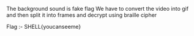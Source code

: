 The background sound is fake flag
We have to convert the video into gif and then split it into frames and decrypt using braille cipher

Flag :- SHELL{youcanseeme}
